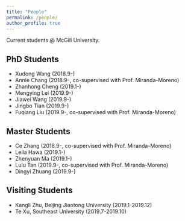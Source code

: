 ```yaml
---
title: "People"
permalink: /people/
author_profile: true
---
```



Current students @ McGill University.

## PhD Students
* Xudong Wang (2018.9-)
* Annie Chang (2018.9-, co-supervised with Prof. Miranda-Moreno)
* Zhanhong Cheng (2019.1-)
* Mengying Lei (2019.9-)
* Jiawei Wang (2019.9-)
* Jingbo Tian (2019.9-)
* Fuqiang Liu (2019.9-, co-supervised with Prof. Miranda-Moreno)



## Master Students
* Ce Zhang (2018.9-, co-supervised with Prof. Miranda-Moreno)
* Leila Hawa (2019.1-)
* Zhenyuan Ma (2019.1-)
* Lulu Tan (2019.9-, co-supervised with Prof. Miranda-Moreno)
* Dingyi Zhuang (2019.9-)


## Visiting Students
* Kangli Zhu, Beijing Jiaotong University (2019.1-2019.12)
* Te Xu, Southeast University (2019.7-2019.10)